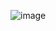 
![image](https://user-images.githubusercontent.com/86848721/233986440-d9a02629-8e50-4309-af0f-d752152e75b2.png)
